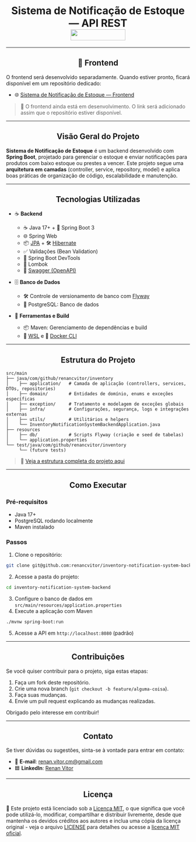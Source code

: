<h1 align="center"> Sistema de Notificação de Estoque — API REST <br>
<img src="https://img.shields.io/badge/Status-In%20Progress-yellow" width="150" height="30" />
</h1>

---

<h2 align="center">🔗 Frontend</h2>
O frontend será desenvolvido separadamente. Quando estiver pronto, ficará disponível em um repositório dedicado:

- 🌐 [Sistema de Notificação de Estoque — Frontend](#)  <!-- atualizar link quando disponível -->
> 🚧 O frontend ainda está em desenvolvimento. O link será adicionado assim que o repositório estiver disponível.


---

<h2 align="center">Visão Geral do Projeto</h2>
<b>Sistema de Notificação de Estoque</b> é um backend desenvolvido com <b>Spring Boot</b>, projetado para gerenciar o estoque e enviar notificações para produtos com baixo estoque ou prestes a vencer.  
Este projeto segue uma <b>arquitetura em camadas</b> (controller, service, repository, model) e aplica boas práticas de organização de código, escalabilidade e manutenção.

---

<h2 align="center">Tecnologias Utilizadas</h2>

- ☕ **Backend**
  - ☕ Java 17+ + 🌱 Spring Boot 3
  - 🌐 Spring Web
  - 📦 [JPA](https://spring.io/projects/spring-data-jpa) + 🛠️ [Hibernate](https://hibernate.org/)
  - ✅ Validações (Bean Validation)
  - 🔄 Spring Boot DevTools
  - 🔧 Lombok
  - 📄 [Swagger (OpenAPI)](https://swagger.io/specification/)
 
- 🗄️ **Banco de Dados**
  - 🛠️ Controle de versionamento de banco com [Flyway](https://flywaydb.org/)
  - 🐘 PostgreSQL: Banco de dados
  
- 🧰 **Ferramentas e Build**
  - 📦 Maven: Gerenciamento de dependências e build
  - 🐧 [WSL](https://ubuntu.com/desktop/wsl) e 🐳 [Docker CLI](https://www.docker.com/products/cli/)

---

<h2 align="center">Estrutura do Projeto</h2>

```plaintext
src/main
├── java/com/github/renancvitor/inventory
│    ├── application/   # Camada de aplicação (controllers, services, DTOs, repositories)
│    ├── domain/        # Entidades de domínio, enums e exceções específicas
│    ├── exception/     # Tratamento e modelagem de exceções globais
│    ├── infra/         # Configurações, segurança, logs e integrações externas
│    ├── utils/         # Utilitários e helpers
│    └── InventoryNotificationSystemBackendApplication.java
├── resources
│    ├── db/            # Scripts Flyway (criação e seed de tabelas)
│    └── application.properties
└── test/java/com/github/renancvitor/inventory
     └── (future tests)
```
> 🔗 [Veja a estrutura completa do projeto aqui](./docs/project-structure.md)

---

<h2 align="center">Como Executar</h2>

### Pré-requisitos
- Java 17+
- PostgreSQL rodando localmente
- Maven instalado

### Passos
1. Clone o repositório:
```bash
git clone git@github.com:renancvitor/inventory-notification-system-backend.git
```
2. Acesse a pasta do projeto:
```bash
cd inventory-notification-system-backend
```
3. Configure o banco de dados em `src/main/resources/application.properties`
4. Execute a aplicação com Maven
```bash
./mvnw spring-boot:run
```
5. Acesse a API em `http://localhost:8080` (padrão)

---

<h2 align="center">Contribuições</h2>

Se você quiser contribuir para o projeto, siga estas etapas:

1. Faça um fork deste repositório.
2. Crie uma nova branch (`git checkout -b feature/alguma-coisa`).
3. Faça suas mudanças.
4. Envie um pull request explicando as mudanças realizadas.

Obrigado pelo interesse em contribuir!

---

<h2 align="center">Contato</h2>

Se tiver dúvidas ou sugestões, sinta-se à vontade para entrar em contato:

- 📧 **E-mail**: [renan.vitor.cm@gmail.com](mailto:renan.vitor.cm@gmail.com)
- 🟦 **LinkedIn**: [Renan Vitor](https://www.linkedin.com/in/renan-vitor-developer/)

---

<h2 align="center">Licença</h2>

📌 Este projeto está licenciado sob a [Licença MIT](LICENSE), o que significa que você pode utilizá-lo, modificar, compartilhar e distribuir livremente, desde que mantenha os devidos créditos aos autores e inclua uma cópia da licença original - veja o arquivo [LICENSE](LICENSE) para detalhes ou acesse a [licença MIT oficial](https://opensource.org/licenses/MIT).